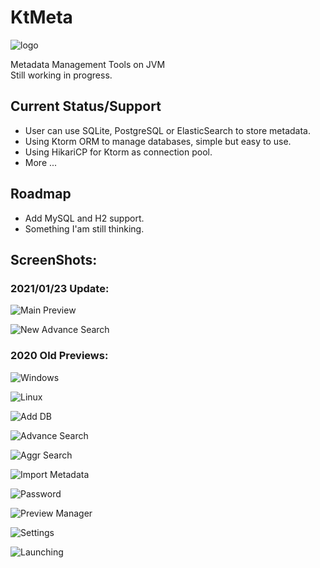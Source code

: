 # KtMeta
![logo](screenshots/AboutHead.png)  

Metadata Management Tools on JVM  
Still working in progress.  

## Current Status/Support

* User can use SQLite, PostgreSQL or ElasticSearch to store metadata.
* Using Ktorm ORM to manage databases, simple but easy to use.
* Using HikariCP for Ktorm as connection pool.
* More ...

## Roadmap
* Add MySQL and H2 support.
* Something I'am still thinking.

## ScreenShots:
### 2021/01/23 Update:
![Main Preview](screenshots/Screenshot-2021-01-23165324.png)

![New Advance Search](screenshots/Screenshot-2021-01-23165440.png)

### 2020 Old Previews:



![Windows](screenshots/IntellijTheme.png)

![Linux](screenshots/OnLinux.png)  

![Add DB](screenshots/AddDBResource.png) 

![Advance Search](screenshots/AdvacneSearch.png)  

![Aggr Search](screenshots/AggrSearch.png)  

![Import Metadata](screenshots/ImportMetadata.png)  

![Password](screenshots/Password.png)

![Preview Manager](screenshots/PreviewManager.png)  

![Settings](screenshots/Settings.png)

![Launching](screenshots/Launching.png)